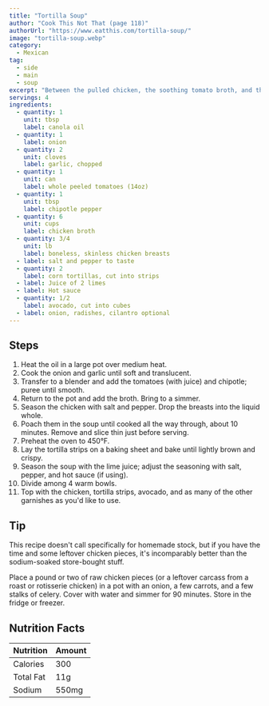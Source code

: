 ```yaml
---
title: "Tortilla Soup"
author: "Cook This Not That (page 118)"
authorUrl: "https://www.eatthis.com/tortilla-soup/"
image: "tortilla-soup.webp"
category:
  - Mexican
tag:
  - side
  - main
  - soup
excerpt: "Between the pulled chicken, the soothing tomato broth, and the pile of fixings, what's not to love?"
servings: 4
ingredients:
  - quantity: 1
    unit: tbsp
    label: canola oil
  - quantity: 1
    label: onion
  - quantity: 2
    unit: cloves
    label: garlic, chopped
  - quantity: 1
    unit: can
    label: whole peeled tomatoes (14oz)
  - quantity: 1
    unit: tbsp
    label: chipotle pepper
  - quantity: 6
    unit: cups
    label: chicken broth
  - quantity: 3/4
    unit: lb
    label: boneless, skinless chicken breasts
  - label: salt and pepper to taste
  - quantity: 2
    label: corn tortillas, cut into strips
  - label: Juice of 2 limes
  - label: Hot sauce
  - quantity: 1/2
    label: avocado, cut into cubes
  - label: onion, radishes, cilantro optional
---
```


## Steps

1. Heat the oil in a large pot over medium heat.
2. Cook the onion and garlic until soft and translucent.
3. Transfer to a blender and add the tomatoes (with juice) and chipotle; puree until smooth.
4. Return to the pot and add the broth. Bring to a simmer.
5. Season the chicken with salt and pepper. Drop the breasts into the liquid whole.
6. Poach them in the soup until cooked all the way through, about 10 minutes. Remove and slice thin just before serving.
7. Preheat the oven to 450°F.
8. Lay the tortilla strips on a baking sheet and bake until lightly brown and crispy.
9. Season the soup with the lime juice; adjust the seasoning with salt, pepper, and hot sauce (if using).
10. Divide among 4 warm bowls.
11. Top with the chicken, tortilla strips, avocado, and as many of the other garnishes as you'd like to use.

## Tip

This recipe doesn't call specifically for homemade stock, but if you have the time and some leftover chicken pieces, it's incomparably better than the sodium-soaked store-bought stuff.

Place a pound or two of raw chicken pieces (or a leftover carcass from a roast or rotisserie chicken) in a pot with an onion, a few carrots, and a few stalks of celery. Cover with water and simmer for 90 minutes. Store in the fridge or freezer.

## Nutrition Facts

| Nutrition | Amount |
| --------- | ------ |
| Calories  | 300    |
| Total Fat | 11g    |
| Sodium    | 550mg  |
